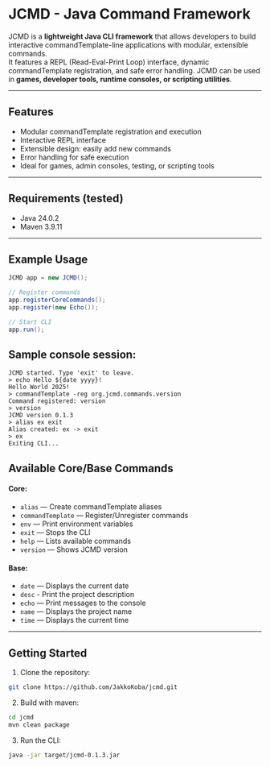 # JCMD - Java Command Framework

JCMD is a **lightweight Java CLI framework** that allows developers to build interactive commandTemplate-line applications with modular, extensible commands.  
It features a REPL (Read-Eval-Print Loop) interface, dynamic commandTemplate registration, and safe error handling. JCMD can be used in **games, developer tools, runtime consoles, or scripting utilities**.

---

## Features
- Modular commandTemplate registration and execution
- Interactive REPL interface
- Extensible design: easily add new commands
- Error handling for safe execution
- Ideal for games, admin consoles, testing, or scripting tools

---

## Requirements (tested)
- Java 24.0.2
- Maven 3.9.11

---

## Example Usage

```java
JCMD app = new JCMD();

// Register commands
app.registerCoreCommands();
app.register(new Echo());

// Start CLI
app.run();
```

## Sample console session:
```
JCMD started. Type 'exit' to leave.
> echo Hello ${date yyyy}!
Hello World 2025!
> commandTemplate -reg org.jcmd.commands.version
Command registered: version
> version
JCMD version 0.1.3
> alias ex exit
Alias created: ex -> exit
> ex
Exiting CLI...
```

## Available Core/Base Commands

#### Core:
- `alias` — Create commandTemplate aliases
- `commandTemplate` — Register/Unregister commands
- `env` — Print environment variables
- `exit` — Stops the CLI
- `help` — Lists available commands
- `version` — Shows JCMD version
#### Base:
- `date` — Displays the current date
- `desc` - Print the project description
- `echo` — Print messages to the console
- `name` — Displays the project name
- `time` — Displays the current time

---

## Getting Started

1. Clone the repository:
```bash
git clone https://github.com/JakkoKoba/jcmd.git
```

2. Build with maven:
```bash
cd jcmd
mvn clean package
```

3. Run the CLI:
```bash
java -jar target/jcmd-0.1.3.jar
```
